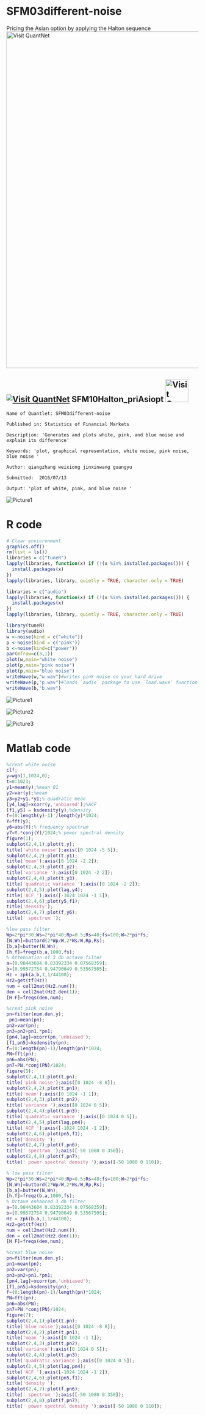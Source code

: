# SFM03different-noise
Pricing the Asian option by applying the Halton sequence
[<img src="https://github.com/QuantLet/Styleguide-and-FAQ/blob/master/pictures/banner.png" width="880" alt="Visit QuantNet">](http://quantlet.de/index.php?p=info)

## [<img src="https://github.com/QuantLet/Styleguide-and-Validation-procedure/blob/master/pictures/qloqo.png" alt="Visit QuantNet">](http://quantlet.de/) **SFM10Halton_priAsiopt** [<img src="https://github.com/QuantLet/Styleguide-and-Validation-procedure/blob/master/pictures/QN2.png" width="60" alt="Visit QuantNet 2.0">](http://quantlet.de/d3/ia)



```
Name of Quantlet: SFM03different-noise

Published in: Statistics of Financial Markets

Description: 'Generates and plots white, pink, and blue noise and explain its difference'

Keywords: 'plot, graphical representation, white noise, pink noise, blue noise '

Author: qiangzhang weixiong jinxinwang guangyu

Submitted:  2016/07/13

Output: 'plot of white, pink, and blue noise '

```


![Picture1](SFM03difffernernt-noise.R.png)



# R code
```r
# Clear enviorenment
graphics.off()
rm(list = ls())
libraries = c("tuneR")
lapply(libraries, function(x) if (!(x %in% installed.packages())) {
  install.packages(x)
})
lapply(libraries, library, quietly = TRUE, character.only = TRUE)

libraries = c("audio")
lapply(libraries, function(x) if (!(x %in% installed.packages())) {
  install.packages(x)
})
lapply(libraries, library, quietly = TRUE, character.only = TRUE)

library(tuneR)
library(audio)
w <-noise(kind = c("white"))
p <-noise(kind = c("pink"))
b <-noise(kind=c("power"))
par(mfrow=c(3,1))
plot(w,main="white noise")
plot(p,main="pink noise")
plot(p,main="blue noise")
writeWave(w,"w.wav")#writes pink noise on your hard drive
writeWave(p,"p.wav")#loads `audio` package to use `load.wave` function
writeWave(b,"b.wav")


```




![Picture1](SFM03whitenoise.m.png)


![Picture2](SFM03bluenoise.m.png)


![Picture3](SFM03pinknoise.m.png)


#  Matlab code
```matlab
%creat white noise
clf;
y=wgn(1,1024,0);
t=0:1023;
y1=mean(y);%mean 01
y2=var(y);%mean
y3=y2+y1.*y1;% quadratic mean
[y4,lag]=xcorr(y,'unbiased');%ACF
[f1,y5] = ksdensity(y);%density
f=(0:length(y)-1)'/length(y)*1024;
Y=fft(y);
y6=abs(Y);% frequency spectrum
y7=Y.*conj(Y)/1024;% power spectral density
figure(1);
subplot(2,4,1);plot(t,y);
title('white noise');axis([0 1024 -5 5]);
subplot(2,4,2);plot(t,y1);
title('mean');axis([0 1024 -2 2]);
subplot(2,4,3);plot(t,y2);
title('variance ');axis([0 1024 -2 2]);
subplot(2,4,4);plot(t,y3);
title('quadratic variance ');axis([0 1024 -2 2]);
subplot(2,4,5);plot(lag,y4);
title('ACF ');axis([-1024 1024 -1 1]);
subplot(2,4,6);plot(y5,f1);
title('density');
subplot(2,4,7);plot(f,y6);
title(' spectrum ');

%low pass filter
Wp=2*pi*30;Ws=2*pi*40;Rp=0.5;Rs=40;fs=100;W=2*pi*fs;
[N,Wn]=buttord(2*Wp/W,2*Ws/W,Rp,Rs);
[b,a]=butter(N,Wn);
[h,f]=freqz(b,a,1000,fs);
% Attenuation of 3 db octave filter
a=[0.98443604 0.83392334 0.07568359];
b=[0.99572754 0.94790649 0.53567505];
Hz = zpk(a,b,1,1/44100);
Hz2=get(tf(Hz))
num = cell2mat(Hz2.num());
den = cell2mat(Hz2.den(1));
[H F]=freqs(den,num);

%creat pink noise
pn=filter(num,den,y);
 pn1=mean(pn); 
pn2=var(pn); 
pn3=pn2+pn1.*pn1; 
[pn4,lag]=xcorr(pn,'unbiased'); 
[f1,pn5]=ksdensity(pn); 
f=(0:length(pn)-1)/length(pn)*1024;
PN=fft(pn);
pn6=abs(PN); 
pn7=PN.*conj(PN)/1024; 
figure(5);
subplot(2,4,1);plot(t,pn);
title('pink noise');axis([0 1024 -8 8]);
subplot(2,4,2);plot(t,pn1);
title('mean');axis([0 1024 -1 1]);
subplot(2,4,3);plot(t,pn2);
title('variance ');axis([0 1024 0 5]);
subplot(2,4,4);plot(t,pn3);
title('quadratic variance ');axis([0 1024 0 5]);
subplot(2,4,5);plot(lag,pn4);
title('ACF ');axis([-1024 1024 -1 2]);
subplot(2,4,6);plot(pn5,f1);
title('density ');
subplot(2,4,7);plot(f,pn6);
title(' spectrum ');axis([-50 1080 0 350]);
subplot(2,4,8);plot(f,pn7);
title(' power spectral density ');axis([-50 1080 0 110]);

% low pass filter 
Wp=2*pi*30;Ws=2*pi*40;Rp=0.5;Rs=40;fs=100;W=2*pi*fs;
[N,Wn]=buttord(2*Wp/W,2*Ws/W,Rp,Rs);
[b,a]=butter(N,Wn);
[h,f]=freqz(b,a,1000,fs);
% Octave enhanced 3 db filter
a=[0.98443604 0.83392334 0.07568359];
b=[0.99572754 0.94790649 0.53567505];
Hz = zpk(b,a,1,1/44100); 
Hz2=get(tf(Hz))
num = cell2mat(Hz2.num());
den = cell2mat(Hz2.den(1));
[H F]=freqs(den,num);

%creat blue noise
pn=filter(num,den,y); 
pn1=mean(pn); 
pn2=var(pn); 
pn3=pn2+pn1.*pn1; 
[pn4,lag]=xcorr(pn,'unbiased'); 
[f1,pn5]=ksdensity(pn); 
f=(0:length(pn)-1)/length(pn)*1024;
PN=fft(pn);
pn6=abs(PN); 
pn7=PN.*conj(PN)/1024; 
figure(7);
subplot(2,4,1);plot(t,pn);
title('blue noise');axis([0 1024 -8 8]);
subplot(2,4,2);plot(t,pn1);
title('mean ');axis([0 1024 -1 1]);
subplot(2,4,3);plot(t,pn2);
title('variance');axis([0 1024 0 5]);
subplot(2,4,4);plot(t,pn3);
title('quadratic variance');axis([0 1024 0 5]);
subplot(2,4,5);plot(lag,pn4);
title('ACF ');axis([-1024 1024 -1 2]);
subplot(2,4,6);plot(pn5,f1);
title('density ');
subplot(2,4,7);plot(f,pn6);
title(' spectrum ');axis([-50 1080 0 350]);
subplot(2,4,8);plot(f,pn7);
title(' power spectral density ');axis([-50 1080 0 110]);
```

